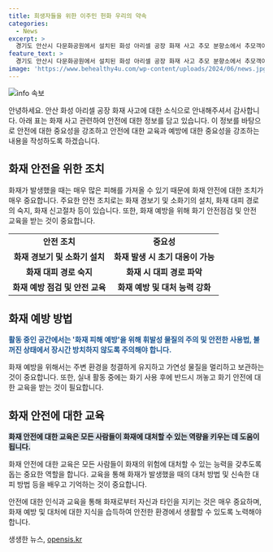 ```yaml
---
title: 희생자들을 위한 이주민 헌화 우리의 약속
categories:
  - News
excerpt: >
  경기도 안산시 다문화공원에서 설치된 화성 아리셀 공장 화재 사고 추모 분향소에서 추모객이 희생자들을 추모하고 있습니다. 안산시 단원구 원곡동에 마련된 이 분향소는 화성공장화재 이주민 공동대책위원회가 설치한 것으로, 다문화 인구가 가장 많은 지역에서 이날 오후 시작되었습니다.
feature_text: >
  경기도 안산시 다문화공원에서 설치된 화성 아리셀 공장 화재 사고 추모 분향소에서 추모객이 희생자들을 추모하고 있습니다. 안산시 단원구 원곡동에 마련된 이 분향소는 화성공장화재 이주민 공동대책위원회가 설치한 것으로, 다문화 인구가 가장 많은 지역에서 이날 오후 시작되었습니다.
image: 'https://www.behealthy4u.com/wp-content/uploads/2024/06/news.jpg'
---
```


<p><img src="https://www.behealthy4u.com/wp-content/uploads/2024/06/news.jpg" alt="info 속보" /></p>

<p>안녕하세요. 안산 화성 아리셀 공장 화재 사고에 대한 소식으로 안내해주셔서 감사합니다. 아래 표는 화재 사고 관련하여 안전에 대한 정보를 담고 있습니다. 이 정보를 바탕으로 안전에 대한 중요성을 강조하고 안전에 대한 교육과 예방에 대한 중요성을 강조하는 내용을 작성하도록 하겠습니다. </p>

<h2>화재 안전을 위한 조치</h2>

<p>화재가 발생했을 때는 매우 많은 피해를 가져올 수 있기 때문에 화재 안전에 대한 조치가 매우 중요합니다. 주요한 안전 조치로는 화재 경보기 및 소화기의 설치, 화재 대피 경로의 숙지, 화재 신고절차 등이 있습니다. 또한, 화재 예방을 위해 화기 안전점검 및 안전 교육을 받는 것이 중요합니다.</p>

<table>
  <tr>
    <td style="text-align: center; height: 17px;"><b>안전 조치</b></td>
    <td style="text-align: center; height: 17px;"><b>중요성</b></td>
  </tr>
  <tr>
    <td style="text-align: center; height: 17px;"><b>화재 경보기 및 소화기 설치</b></td>
    <td style="text-align: center; height: 17px;"><b>화재 발생 시 초기 대응이 가능</b></td>
  </tr>
  <tr>
    <td style="text-align: center; height: 17px;"><b>화재 대피 경로 숙지</b></td>
    <td style="text-align: center; height: 17px;"><b>화재 시 대피 경로 파악</b></td>
  </tr>
  <tr>
    <td style="text-align: center; height: 17px;"><b>화재 예방 점검 및 안전 교육</b></td>
    <td style="text-align: center; height: 17px;"><b>화재 예방 및 대처 능력 강화</b></td>
  </tr>
</table>

<h2>화재 예방 방법</h2>

<p><b><span style="color: #1a5490;">활동 중인 공간에서는 '화재 피해 예방'을 위해 휘발성 물질의 주의 및 안전한 사용법, 불 꺼진 상태에서 장시간 방치하지 않도록 주의해야 합니다. </span></b></p>

<p>화재 예방을 위해서는 주변 환경을 청결하게 유지하고 가연성 물질을 멀리하고 보관하는 것이 중요합니다. 또한, 실내 활동 중에는 화기 사용 후에 반드시 꺼놓고 화기 안전에 대한 교육을 받는 것이 필요합니다.</p>

<h2>화재 안전에 대한 교육</h2>

<p><b><span style="background-color: #21538527;">화재 안전에 대한 교육은 모든 사람들이 화재에 대처할 수 있는 역량을 키우는 데 도움이 됩니다.</span></b></p>

<p>화재 안전에 대한 교육은 모든 사람들이 화재의 위험에 대처할 수 있는 능력을 갖추도록 돕는 중요한 역할을 합니다. 교육을 통해 화재가 발생했을 때의 대처 방법 및 신속한 대피 방법 등을 배우고 기억하는 것이 중요합니다.</p>

<p>안전에 대한 인식과 교육을 통해 화재로부터 자신과 타인을 지키는 것은 매우 중요하며, 화재 예방 및 대처에 대한 지식을 습득하여 안전한 환경에서 생활할 수 있도록 노력해야 합니다.</p>
생생한 뉴스, <a href="https://opensis.kr" rel="dofollow">opensis.kr</a>


